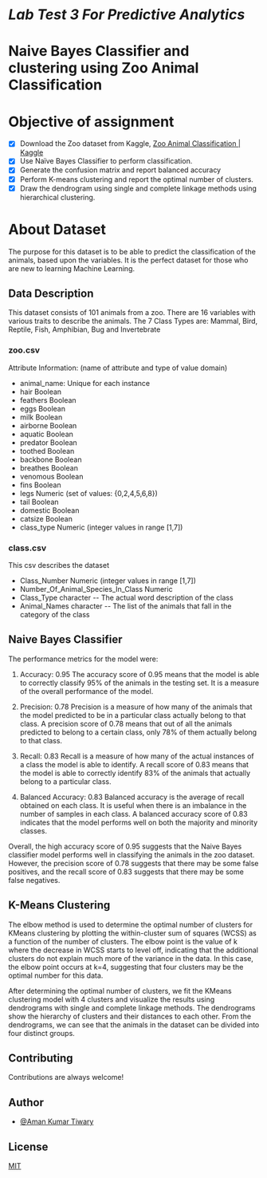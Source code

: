 # _Lab Test 3 For Predictive Analytics_

# Naive Bayes Classifier and clustering using Zoo Animal Classification

# Objective of assignment
- [x] Download the Zoo dataset from Kaggle, [Zoo Animal Classification | Kaggle](https://www.kaggle.com/datasets/uciml/zoo-animal-classification/code)
- [x] Use Naïve Bayes Classifier to perform classification.
- [x] Generate the confusion matrix and report balanced accuracy
- [x] Perform K-means clustering and report the optimal number of clusters.
- [x] Draw the dendrogram using single and complete linkage methods using hierarchical clustering.

# About Dataset
The purpose for this dataset is to be able to predict the classification of the animals, based upon the variables. 
It is the perfect dataset for those who are new to learning Machine Learning.

## Data Description
This dataset consists of 101 animals from a zoo. 
There are 16 variables with various traits to describe the animals. 
The 7 Class Types are: Mammal, Bird, Reptile, Fish, Amphibian, Bug and Invertebrate

### zoo.csv

Attribute Information: (name of attribute and type of value domain)

- animal_name: Unique for each instance
- hair Boolean
- feathers Boolean
- eggs Boolean
- milk Boolean
- airborne Boolean
- aquatic Boolean
- predator Boolean
- toothed Boolean
- backbone Boolean
- breathes Boolean
- venomous Boolean
- fins Boolean
- legs Numeric (set of values: {0,2,4,5,6,8})
- tail Boolean
- domestic Boolean
- catsize Boolean
- class_type Numeric (integer values in range [1,7])

### class.csv

This csv describes the dataset

- Class_Number Numeric (integer values in range [1,7])
- Number_Of_Animal_Species_In_Class Numeric
- Class_Type character -- The actual word description of the class
- Animal_Names character -- The list of the animals that fall in the category of the class

## Naive Bayes Classifier
The performance metrics for the model were:

1. Accuracy: 0.95
The accuracy score of 0.95 means that the model is able to correctly classify 95% of the animals in the testing set. It is a measure of the overall performance of the model.

2. Precision: 0.78
Precision is a measure of how many of the animals that the model predicted to be in a particular class actually belong to that class. A precision score of 0.78 means that out of all the animals predicted to belong to a certain class, only 78% of them actually belong to that class.

3. Recall: 0.83
Recall is a measure of how many of the actual instances of a class the model is able to identify. A recall score of 0.83 means that the model is able to correctly identify 83% of the animals that actually belong to a particular class.

4. Balanced Accuracy: 0.83
Balanced accuracy is the average of recall obtained on each class. It is useful when there is an imbalance in the number of samples in each class. A balanced accuracy score of 0.83 indicates that the model performs well on both the majority and minority classes.

Overall, the high accuracy score of 0.95 suggests that the Naive Bayes classifier model performs well in classifying the animals in the zoo dataset. However, the precision score of 0.78 suggests that there may be some false positives, and the recall score of 0.83 suggests that there may be some false negatives.

## K-Means Clustering

  The elbow method is used to determine the optimal number of clusters for KMeans clustering by plotting the within-cluster sum of squares (WCSS) as a function of the number of clusters. The elbow point is the value of k where the decrease in WCSS starts to level off, indicating that the additional clusters do not explain much more of the variance in the data. In this case, the elbow point occurs at k=4, suggesting that four clusters may be the optimal number for this data.

  After determining the optimal number of clusters, we fit the KMeans clustering model with 4 clusters and visualize the results using dendrograms with single and complete linkage methods. The dendrograms show the hierarchy of clusters and their distances to each other. From the dendrograms, we can see that the animals in the dataset can be divided into four distinct groups.

## Contributing
Contributions are always welcome!

## Author
- [@Aman Kumar Tiwary](https://github.com/titaniumspy07)

## License
[MIT](https://choosealicense.com/licenses/mit/)
